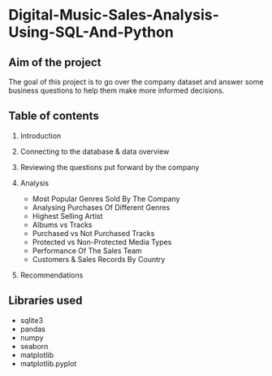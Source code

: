 # Digital-Music-Sales-Analysis-Using-SQL-And-Python

## Aim of the project
The goal of this project is to go over the company dataset and answer some business questions to help them make more informed decisions.

## Table of contents
1. Introduction
2. Connecting to the database & data overview
3. Reviewing the questions put forward by the company
4. Analysis
   - Most Popular Genres Sold By The Company
   - Analysing Purchases Of Different Genres
   - Highest Selling Artist
   - Albums vs Tracks
   - Purchased vs Not Purchased Tracks
   - Protected vs Non-Protected Media Types
   - Performance Of The Sales Team
   - Customers & Sales Records By Country
         
5. Recommendations

## Libraries used
- sqlite3
- pandas
- numpy
- seaborn
- matplotlib
- matplotlib.pyplot

